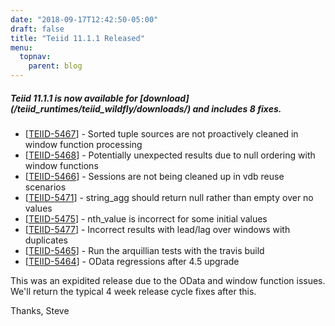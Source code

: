 ```yaml
---
date: "2018-09-17T12:42:50-05:00"
draft: false
title: "Teiid 11.1.1 Released"
menu:
  topnav:
    parent: blog
---
```


##### Teiid 11.1.1 is now available for [download] (/teiid_runtimes/teiid_wildfly/downloads/) and includes 8 fixes.

<!--more-->

<ul>
<li>[<a href='https://issues.jboss.org/browse/TEIID-5467'>TEIID-5467</a>] -         Sorted tuple sources are not proactively cleaned in window function processing
</li>
<li>[<a href='https://issues.jboss.org/browse/TEIID-5468'>TEIID-5468</a>] -         Potentially unexpected results due to null ordering with window functions
</li>
<li>[<a href='https://issues.jboss.org/browse/TEIID-5466'>TEIID-5466</a>] -         Sessions are not being cleaned up in vdb reuse scenarios
</li>
<li>[<a href='https://issues.jboss.org/browse/TEIID-5471'>TEIID-5471</a>] -         string_agg should return null rather than empty over no values
</li>
<li>[<a href='https://issues.jboss.org/browse/TEIID-5475'>TEIID-5475</a>] -         nth_value is incorrect for some initial values
</li>
<li>[<a href='https://issues.jboss.org/browse/TEIID-5477'>TEIID-5477</a>] -         Incorrect results with lead/lag over windows with duplicates
</li>
<li>[<a href='https://issues.jboss.org/browse/TEIID-5465'>TEIID-5465</a>] -         Run the arquillian tests with the travis build
</li>
<li>[<a href='https://issues.jboss.org/browse/TEIID-5464'>TEIID-5464</a>] -         OData regressions after 4.5 upgrade
</li>
</ul>

This was an expidited release due to the OData and window function issues.  We'll return the typical 4 week release cycle fixes after this.

Thanks,
Steve
